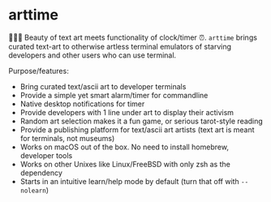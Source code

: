 # arttime
🧜🏼‍♀️ Beauty of text art meets functionality of clock/timer ⏰. ``arttime`` brings curated text-art to otherwise artless terminal emulators of starving developers and other users who can use terminal. 

Purpose/features:
- Bring curated text/ascii art to developer terminals
- Provide a simple yet smart alarm/timer for commandline 
- Native desktop notifications for timer
- Provide developers with 1 line under art to display their activism
- Random art selection makes it a fun game, or serious tarot-style reading
- Provide a publishing platform for text/ascii art artists (text art is meant for terminals, not museums)
- Works on macOS out of the box. No need to install homebrew, developer tools
- Works on other Unixes like Linux/FreeBSD with only zsh as the dependency
- Starts in an intuitive learn/help mode by default (turn that off with ``--nolearn``)
